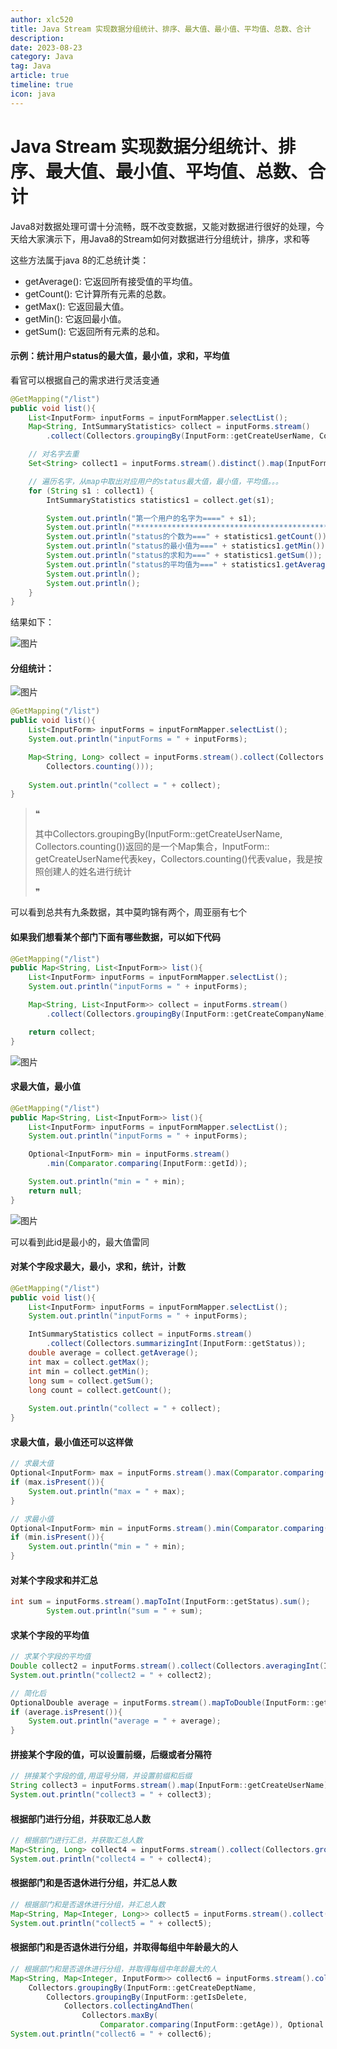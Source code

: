 ```yaml
---
author: xlc520
title: Java Stream 实现数据分组统计、排序、最大值、最小值、平均值、总数、合计
description: 
date: 2023-08-23
category: Java
tag: Java
article: true
timeline: true
icon: java
---
```


# Java Stream 实现数据分组统计、排序、最大值、最小值、平均值、总数、合计

Java8对数据处理可谓十分流畅，既不改变数据，又能对数据进行很好的处理，今天给大家演示下，用Java8的Stream如何对数据进行分组统计，排序，求和等

这些方法属于java 8的汇总统计类：

- getAverage(): 它返回所有接受值的平均值。
- getCount(): 它计算所有元素的总数。
- getMax(): 它返回最大值。
- getMin(): 它返回最小值。
- getSum(): 它返回所有元素的总和。

#### 示例：统计用户status的最大值，最小值，求和，平均值

看官可以根据自己的需求进行灵活变通

```java
@GetMapping("/list")
public void list(){
    List<InputForm> inputForms = inputFormMapper.selectList();
    Map<String, IntSummaryStatistics> collect = inputForms.stream()
        .collect(Collectors.groupingBy(InputForm::getCreateUserName, Collectors.summarizingInt(InputForm::getStatus)));

    // 对名字去重
    Set<String> collect1 = inputForms.stream().distinct().map(InputForm::getCreateUserName).collect(Collectors.toSet());

    // 遍历名字，从map中取出对应用户的status最大值，最小值，平均值。。。
    for (String s1 : collect1) {
        IntSummaryStatistics statistics1 = collect.get(s1);

        System.out.println("第一个用户的名字为====" + s1);
        System.out.println("**********************************************");
        System.out.println("status的个数为===" + statistics1.getCount());
        System.out.println("status的最小值为===" + statistics1.getMin());
        System.out.println("status的求和为===" + statistics1.getSum());
        System.out.println("status的平均值为===" + statistics1.getAverage());
        System.out.println();
        System.out.println();
    }
}
```

结果如下：

![图片](https://bitbucket.org/xlc520/blogasset/raw/main/images3/640-1692672109213-0.png)

#### 分组统计：

![图片](https://bitbucket.org/xlc520/blogasset/raw/main/images3/640-1692672109213-1.png)

```java
@GetMapping("/list")
public void list(){
    List<InputForm> inputForms = inputFormMapper.selectList();
    System.out.println("inputForms = " + inputForms);

    Map<String, Long> collect = inputForms.stream().collect(Collectors.groupingBy(InputForm::getCreateUserName,
        Collectors.counting()));
    
    System.out.println("collect = " + collect);
}
```

> ❝
>
> 其中Collectors.groupingBy(InputForm::getCreateUserName, Collectors.counting())返回的是一个Map集合，InputForm::
> getCreateUserName代表key，Collectors.counting()代表value，我是按照创建人的姓名进行统计
>
> ❞

可以看到总共有九条数据，其中莫昀锦有两个，周亚丽有七个

#### 如果我们想看某个部门下面有哪些数据，可以如下代码

```java
@GetMapping("/list")
public Map<String, List<InputForm>> list(){
    List<InputForm> inputForms = inputFormMapper.selectList();
    System.out.println("inputForms = " + inputForms);

    Map<String, List<InputForm>> collect = inputForms.stream()
        .collect(Collectors.groupingBy(InputForm::getCreateCompanyName));

    return collect;
}
```

![图片](https://bitbucket.org/xlc520/blogasset/raw/main/images3/640-1692672109213-2.png)

#### 求最大值，最小值

```java
@GetMapping("/list")
public Map<String, List<InputForm>> list(){
    List<InputForm> inputForms = inputFormMapper.selectList();
    System.out.println("inputForms = " + inputForms);

    Optional<InputForm> min = inputForms.stream()
        .min(Comparator.comparing(InputForm::getId));

    System.out.println("min = " + min);
    return null;
}
```

![图片](https://bitbucket.org/xlc520/blogasset/raw/main/images3/640-1692672109213-3.png)

可以看到此id是最小的，最大值雷同

#### 对某个字段求最大，最小，求和，统计，计数

```java
@GetMapping("/list")
public void list(){
    List<InputForm> inputForms = inputFormMapper.selectList();
    System.out.println("inputForms = " + inputForms);

    IntSummaryStatistics collect = inputForms.stream()
        .collect(Collectors.summarizingInt(InputForm::getStatus));
    double average = collect.getAverage();
    int max = collect.getMax();
    int min = collect.getMin();
    long sum = collect.getSum();
    long count = collect.getCount();
    
    System.out.println("collect = " + collect);
}
```

#### 求最大值，最小值还可以这样做

```java
// 求最大值
Optional<InputForm> max = inputForms.stream().max(Comparator.comparing(InputForm::getAgency));
if (max.isPresent()){
    System.out.println("max = " + max);
}

// 求最小值
Optional<InputForm> min = inputForms.stream().min(Comparator.comparing(InputForm::getAgency));
if (min.isPresent()){
    System.out.println("min = " + min);
}
```

#### 对某个字段求和并汇总

```java
int sum = inputForms.stream().mapToInt(InputForm::getStatus).sum();
        System.out.println("sum = " + sum);
```

#### 求某个字段的平均值

```java
// 求某个字段的平均值
Double collect2 = inputForms.stream().collect(Collectors.averagingInt(InputForm::getStatus));
System.out.println("collect2 = " + collect2);

// 简化后
OptionalDouble average = inputForms.stream().mapToDouble(InputForm::getStatus).average();
if (average.isPresent()){
    System.out.println("average = " + average);
}
```

#### 拼接某个字段的值，可以设置前缀，后缀或者分隔符

```java
// 拼接某个字段的值,用逗号分隔，并设置前缀和后缀
String collect3 = inputForms.stream().map(InputForm::getCreateUserName).collect(Collectors.joining(",", "我是前缀", "我是后缀"));
System.out.println("collect3 = " + collect3);
```

#### 根据部门进行分组，并获取汇总人数

```java
// 根据部门进行汇总，并获取汇总人数
Map<String, Long> collect4 = inputForms.stream().collect(Collectors.groupingBy(InputForm::getCreateDeptName, Collectors.counting()));
System.out.println("collect4 = " + collect4);
```

#### 根据部门和是否退休进行分组，并汇总人数

```java
// 根据部门和是否退休进行分组，并汇总人数
Map<String, Map<Integer, Long>> collect5 = inputForms.stream().collect(Collectors.groupingBy(InputForm::getCreateDeptName, Collectors.groupingBy(InputForm::getIsDelete, Collectors.counting())));
System.out.println("collect5 = " + collect5);
```

#### 根据部门和是否退休进行分组，并取得每组中年龄最大的人

```java
// 根据部门和是否退休进行分组，并取得每组中年龄最大的人
Map<String, Map<Integer, InputForm>> collect6 = inputForms.stream().collect(
    Collectors.groupingBy(InputForm::getCreateDeptName,
        Collectors.groupingBy(InputForm::getIsDelete,
            Collectors.collectingAndThen(
                Collectors.maxBy(
                    Comparator.comparing(InputForm::getAge)), Optional::get))));
System.out.println("collect6 = " + collect6);
```